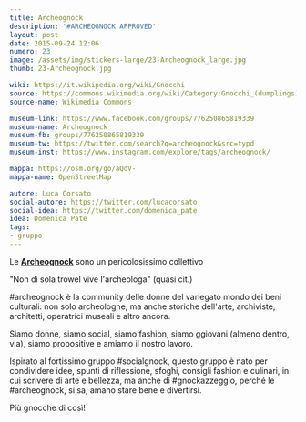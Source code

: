 ```yaml
---
title: Archeognock
description: '#ARCHEOGNOCK APPROVED'
layout: post
date: 2015-09-24 12:06
numero: 23
image: /assets/img/stickers-large/23-Archeognock_large.jpg
thumb: 23-Archeognock.jpg

wiki: https://it.wikipedia.org/wiki/Gnocchi
source: https://commons.wikimedia.org/wiki/Category:Gnocchi_(dumplings)
source-name: Wikimedia Commons

museum-link: https://www.facebook.com/groups/776250865819339
museum-name: Archeognock
museum-fb: groups/776250865819339
museum-tw: https://twitter.com/search?q=archeognock&src=typd
museum-inst: https://www.instagram.com/explore/tags/archeognock/

mappa: https://osm.org/go/aQdV-
mappa-name: OpenStreetMap

autore: Luca Corsato
social-autore: https://twitter.com/lucacorsato
social-idea: https://twitter.com/domenica_pate
idea: Domenica Pate
tags:
- gruppo
---
```



Le **[Archeognock](https://www.facebook.com/groups/776250865819339)** sono un pericolosissimo collettivo

"Non di sola trowel vive l'archeologa" (quasi cit.)

#archeognock è la community delle donne del variegato mondo dei beni culturali: non solo archeologhe, ma anche storiche dell'arte, archiviste, architetti, operatrici museali e altro ancora.

Siamo donne, siamo social, siamo fashion, siamo ggiovani (almeno dentro, via), siamo propositive e amiamo il nostro lavoro.

Ispirato al fortissimo gruppo #socialgnock, questo gruppo è nato per condividere idee, spunti di riflessione, sfoghi, consigli fashion e culinari, in cui scrivere di arte e bellezza, ma anche di #gnockazzeggio, perché le #archeognock, si sa, amano stare bene e divertirsi.

Più gnocche di così!
